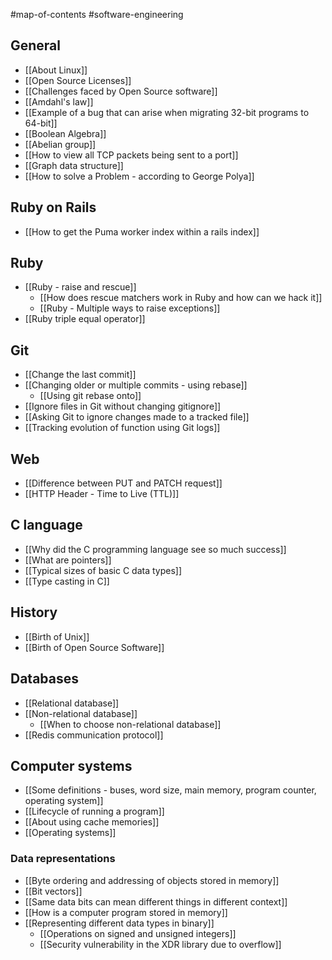 #map-of-contents #software-engineering 

## General
- [[About Linux]]
- [[Open Source Licenses]]
- [[Challenges faced by Open Source software]]
- [[Amdahl's law]]
- [[Example of a bug that can arise when migrating 32-bit programs to 64-bit]]
- [[Boolean Algebra]]
- [[Abelian group]]
- [[How to view all TCP packets being sent to a port]]
- [[Graph data structure]]
- [[How to solve a Problem - according to George Polya]]

## Ruby on Rails
- [[How to get the Puma worker index within a rails index]]

## Ruby
- [[Ruby - raise and rescue]]
	- [[How does rescue matchers work in Ruby and how can we hack it]]
	- [[Ruby - Multiple ways to raise exceptions]]
 - [[Ruby triple equal operator]]

## Git
- [[Change the last commit]]
- [[Changing older or multiple commits - using rebase]]
	- [[Using git rebase onto]]
- [[Ignore files in Git without changing gitignore]]
- [[Asking Git to ignore changes made to a tracked file]]
- [[Tracking evolution of function using Git logs]]

## Web
- [[Difference between PUT and PATCH request]]
- [[HTTP Header - Time to Live (TTL)]]

## C language
- [[Why did the C programming language see so much success]]
- [[What are pointers]]
- [[Typical sizes of basic C data types]]
- [[Type casting in C]]

## History
- [[Birth of Unix]]
- [[Birth of Open Source Software]]

## Databases
- [[Relational database]]
- [[Non-relational database]]
	- [[When to choose non-relational database]]
- [[Redis communication protocol]]

## Computer systems
- [[Some definitions - buses, word size, main memory, program counter, operating system]]
- [[Lifecycle of running a program]]
- [[About using cache memories]]
- [[Operating systems]]

### Data representations
- [[Byte ordering and addressing of objects stored in memory]]
- [[Bit vectors]]
- [[Same data bits can mean different things in different context]]
- [[How is a computer program stored in memory]]
- [[Representing different data types in binary]]
	- [[Operations on signed and unsigned integers]]
	- [[Security vulnerability in the XDR library due to overflow]]